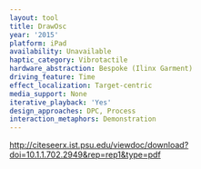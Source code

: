 ```yaml
---
layout: tool
title: DrawOsc
year: '2015'
platform: iPad
availability: Unavailable
haptic_category: Vibrotactile
hardware_abstraction: Bespoke (Ilinx Garment)
driving_feature: Time
effect_localization: Target-centric
media_support: None
iterative_playback: 'Yes'
design_approaches: DPC, Process
interaction_metaphors: Demonstration
---
```

http://citeseerx.ist.psu.edu/viewdoc/download?doi=10.1.1.702.2949&rep=rep1&type=pdf